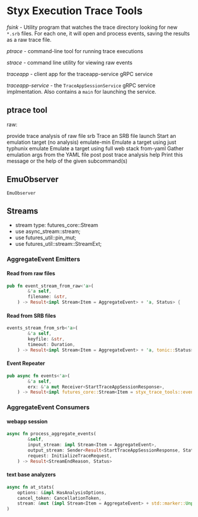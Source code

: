# Styx Execution Trace Tools

*fsink* - Utility program that watches the trace directory looking for new `*.srb` files. For each one, it will open and process events, saving the results as a raw trace file.

*ptrace* - command-line tool for running trace executions

*strace* - command line utility for viewing raw events

*traceapp* - client app for the traceapp-service gRPC service

*traceapp-service* - the `TraceAppSessionService` gRPC service implmentation. Also contains a `main` for launching the service.

## ptrace tool

raw:

  provide trace analysis of raw file
  srb          Trace an SRB file
  launch       Start an emulation target (no analysis)
  emulate-min  Emulate a target using just typhunix
  emulate      Emulate a target using full web stack
  from-yaml    Gather emulation args from the YAML file
  post         post trace analysis
  help         Print this message or the help of the given subcommand(s)

## EmuObserver

`EmuObserver`

## Streams

- stream type: futures_core::Stream
- use async_stream::stream;
- use futures_util::pin_mut;
- use futures_util::stream::StreamExt;

### AggregateEvent Emitters

#### Read from raw files

```rust
pub fn event_stream_from_raw<'a>(
        &'a self,
        filename: &str,
    ) -> Result<impl Stream<Item = AggregateEvent> + 'a, Status> {
```

#### Read from SRB files

```rust
events_stream_from_srb<'a>(
        &'a self,
        keyfile: &str,
        timeout: Duration,
    ) -> Result<impl Stream<Item = AggregateEvent> + 'a, tonic::Status>;
```

#### Event Repeater

```rust
pub async fn events<'a>(
        &'a self,
        erx: &'a mut Receiver<StartTraceAppSessionResponse>,
    ) -> Result<impl futures_core::Stream<Item = styx_trace_tools::event::AggregateEvent> + 'a, Status>
```

### AggregateEvent Consumers

#### webapp session

```rust
async fn process_aggregate_events(
        &self,
        input_stream: impl Stream<Item = AggregateEvent>,
        output_stream: Sender<Result<StartTraceAppSessionResponse, Status>>,
        request: InitializeTraceRequest,
    ) -> Result<StreamEndReason, Status>
```


#### text base analyzers

```rust
async fn at_stats(
    options: &impl HasAnalysisOptions,
    cancel_token: CancellationToken,
    stream: &mut (impl Stream<Item = AggregateEvent> + std::marker::Unpin)
)
```
